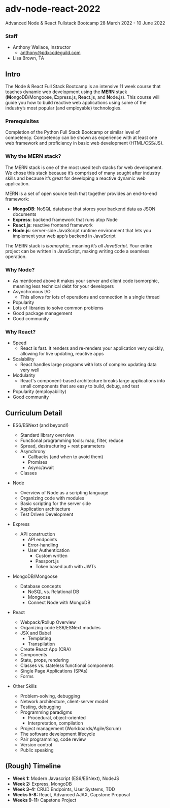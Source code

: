 # adv-node-react-2022
Advanced Node &amp; React Fullstack Bootcamp 28 March 2022 - 10 June 2022

### Staff
- Anthony Wallace, Instructor
  - anthony@pdxcodeguild.com
- Lisa Brown, TA

## Intro
The Node & React Full Stack Bootcamp is an intensive 11 week course that teaches dynamic web development using the **MERN** stack (**M**ongoDB/Mongoose, **E**xpress.js, **R**eact.js, and **N**ode.js). This course will guide you how to build reactive web applications using some of the industry’s most popular (and employable) technologies. 

### Prerequisites
Completion of the Python Full Stack Bootcamp or similar level of competency.
Competency can be shown as experience with at least one web framework and proficiency in basic web development (HTML/CSS/JS).

### Why the MERN stack?
The MERN stack is one of the most used tech stacks for web development. We chose this stack because it’s comprised of many sought after industry skills and because it’s great for developing a reactive dynamic web application. 

MERN is a set of open source tech that together provides an end-to-end framework:

- **MongoDB**: NoSQL database that stores your backend data as JSON documents
- **Express**: backend framework that runs atop Node
- **React.js**: reactive frontend framework
- **Node.js**: server-side JavaScript runtime environment that lets you implement your web app’s backend in JavaScript

The MERN stack is *isomorphic*, meaning it’s *all JavaScript*. Your entire project can be written in JavaScript, making writing code a seamless operation. 

### Why Node?
- As mentioned above it makes your server and client code isomorphic, meaning less technical debt for your developers
- Asynchronous I/O
  - This allows for lots of operations and connection in a single thread
- Popularity
- Lots of libraries to solve common problems
- Good package management
- Good community

### Why React?
- Speed
  - React is fast. It renders and re-renders your application very quickly, allowing for live updating, reactive apps
- Scalability 
  - React handles large programs with lots of complex updating data very well
- Modularity
  - React's component-based architecture breaks large applications into small components that are easy to build, debug, and test
- Popularity (employability)
- Good community


## Curriculum Detail
- ES6/ESNext (and beyond!)
  - Standard library overview
  - Functional programming tools: map, filter, reduce
  - Spread, destructuring + rest parameters
  - Asynchrony
      - Callbacks (and when to avoid them)
      - Promises
      - Async/await
  - Classes

- Node
  - Overview of Node as a scripting language
  - Organizing code with modules
  - Basic scripting for the server side
  - Application architecture
  - Test Driven Development
    
- Express
  - API construction
    - API endpoints
    - Error-handling
    - User Authentication
      - Custom written
      - Passport.js
      - Token based auth with JWTs
    
- MongoDB/Mongoose
  - Database concepts
    - NoSQL vs. Relational DB
    - Mongoose
    - Connect Node with MongoDB

- React
  - Webpack/Rollup Overview
  - Organizing code ES6/ESNext modules
  - JSX and Babel
    - Templating
    - Transpilation
  - Create React App (CRA)
  - Components
  - State, props, rendering
  - Classes vs. stateless functional components
  - Single Page Applications (SPAs)
  - Forms

- Other Skills
  - Problem-solving, debugging
  - Network architecture, client-server model
  - Testing, debugging
  - Programming paradigms
      - Procedural, object-oriented
      - Interpretation, compilation
  - Project management (Workboards/Agile/Scrum)
  - The software development lifecycle
  - Pair programming, code review
  - Version control
  - Public speaking


## (Rough) Timeline
- **Week 1:** Modern Javascript (ES6/ESNext), NodeJS
- **Week 2:** Express, MongoDB
- **Week 3-4:** CRUD Endpoints, User Systems, TDD
- **Weeks 5-8:** React, Advanced AJAX, Capstone Proposal
- **Weeks 9-11:** Capstone Project
